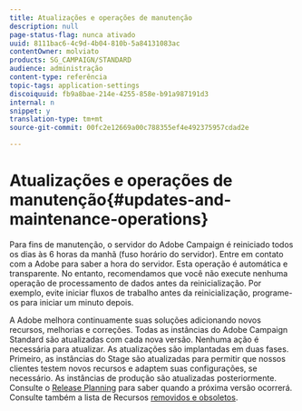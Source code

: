 ```yaml
---
title: Atualizações e operações de manutenção
description: null
page-status-flag: nunca ativado
uuid: 8111bac6-4c9d-4b04-810b-5a84131083ac
contentOwner: molviato
products: SG_CAMPAIGN/STANDARD
audience: administração
content-type: referência
topic-tags: application-settings
discoiquuid: fb9a8bae-214e-4255-858e-b91a987191d3
internal: n
snippet: y
translation-type: tm+mt
source-git-commit: 00fc2e12669a00c788355ef4e492375957cdad2e

---
```



# Atualizações e operações de manutenção{#updates-and-maintenance-operations}

Para fins de manutenção, o servidor do Adobe Campaign é reiniciado todos os dias às 6 horas da manhã (fuso horário do servidor). Entre em contato com a Adobe para saber a hora do servidor. Esta operação é automática e transparente. No entanto, recomendamos que você não execute nenhuma operação de processamento de dados antes da reinicialização. Por exemplo, evite iniciar fluxos de trabalho antes da reinicialização, programe-os para iniciar um minuto depois.

A Adobe melhora continuamente suas soluções adicionando novos recursos, melhorias e correções. Todas as instâncias do Adobe Campaign Standard são atualizadas com cada nova versão. Nenhuma ação é necessária para atualizar. As atualizações são implantadas em duas fases. Primeiro, as instâncias do Stage são atualizadas para permitir que nossos clientes testem novos recursos e adaptem suas configurações, se necessário. As instâncias de produção são atualizadas posteriormente. Consulte o [Release Planning](https://helpx.adobe.com/campaign/kb/acs-release-planning.html) para saber quando a próxima versão ocorrerá. Consulte também a lista de Recursos [removidos e obsoletos](https://helpx.adobe.com/campaign/kb/acs-deprecated-and-removed-features.html).
